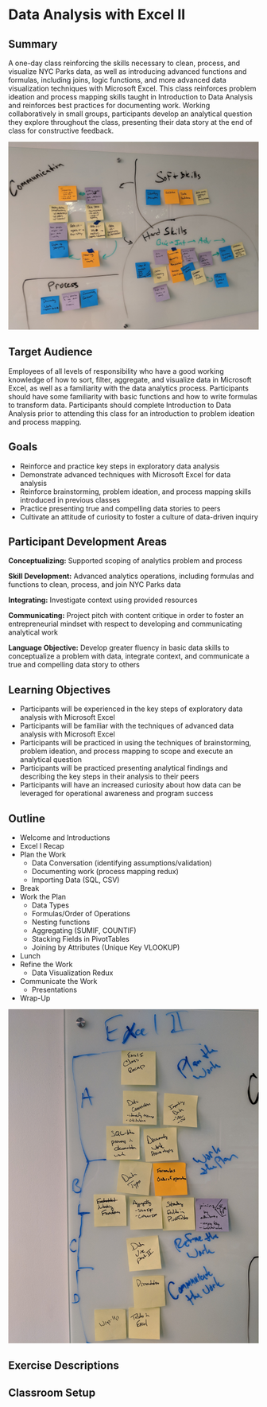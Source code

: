 # Data Analysis with Excel II

## Summary
A one-day class reinforcing the skills necessary to clean, process, and visualize NYC Parks data, as well as introducing advanced functions and formulas, including joins, logic functions, and more advanced data visualization techniques with Microsoft Excel. This class reinforces problem ideation and process mapping skills taught in Introduction to Data Analysis and reinforces best practices for documenting work. Working collaboratively in small groups, participants develop an analytical question they explore throughout the class, presenting their data story at the end of class for constructive feedback.

![img](Overview.jpg)

## Target Audience
Employees of all levels of responsibility who have a good working knowledge of how to sort, filter, aggregate, and visualize data in Microsoft Excel, as well as a familiarity with the data analytics process. Participants should have some familiarity with basic functions and how to write formulas to transform data. Participants should complete Introduction to Data Analysis prior to attending this class for an introduction to problem ideation and process mapping.

## Goals
+ Reinforce and practice key steps in exploratory data analysis
+ Demonstrate advanced techniques with Microsoft Excel for data analysis
+ Reinforce brainstorming, problem ideation, and process mapping skills introduced in previous classes
+ Practice presenting true and compelling data stories to peers
+ Cultivate an attitude of curiosity to foster a culture of data-driven inquiry


## Participant Development Areas

**Conceptualizing:** Supported scoping of analytics problem and process

**Skill Development:** Advanced analytics operations, including formulas and functions to clean, process, and join NYC Parks data

**Integrating:** Investigate context using provided resources

**Communicating:** Project pitch with content critique in order to foster an entrepreneurial mindset with respect to developing and communicating analytical work

**Language Objective:** Develop greater fluency in basic data skills to conceptualize a problem with data, integrate context, and communicate a true and compelling data story to others

## Learning Objectives
+ Participants will be experienced in the key steps of exploratory data analysis with Microsoft Excel
+ Participants will be familiar with the techniques of advanced data analysis with Microsoft Excel
+ Participants will be practiced in using the techniques of brainstorming, problem ideation, and process mapping to scope and execute an analytical question
+ Participants will be practiced presenting analytical findings and describing the key steps in their analysis to their peers 
+ Participants will have an increased curiosity about how data can be leveraged for operational awareness and program success


## Outline
+ Welcome and Introductions
+ Excel I Recap
+ Plan the Work
    + Data Conversation (identifying assumptions/validation)
    + Documenting work (process mapping redux)
    + Importing Data (SQL, CSV)
+ Break
+ Work the Plan
    + Data Types
    + Formulas/Order of Operations
    + Nesting functions
    + Aggregating (SUMIF, COUNTIF)
    + Stacking Fields in PivotTables
    + Joining by Attributes (Unique Key VLOOKUP)
+ Lunch
+ Refine the Work
    + Data Visualization Redux
+ Communicate the Work
    + Presentations
+ Wrap-Up

![img](Excel_II_Outline.jpg)


## Exercise Descriptions

## Classroom Setup

